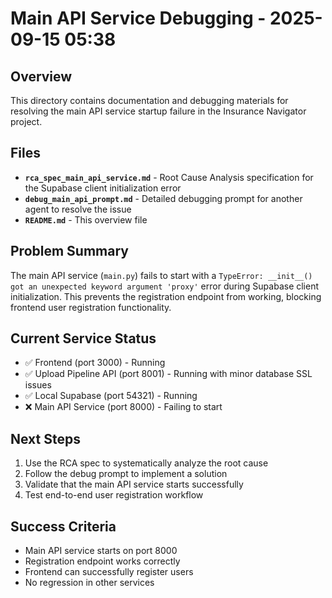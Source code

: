# Main API Service Debugging - 2025-09-15 05:38

## Overview
This directory contains documentation and debugging materials for resolving the main API service startup failure in the Insurance Navigator project.

## Files
- **`rca_spec_main_api_service.md`** - Root Cause Analysis specification for the Supabase client initialization error
- **`debug_main_api_prompt.md`** - Detailed debugging prompt for another agent to resolve the issue
- **`README.md`** - This overview file

## Problem Summary
The main API service (`main.py`) fails to start with a `TypeError: __init__() got an unexpected keyword argument 'proxy'` error during Supabase client initialization. This prevents the registration endpoint from working, blocking frontend user registration functionality.

## Current Service Status
- ✅ Frontend (port 3000) - Running
- ✅ Upload Pipeline API (port 8001) - Running with minor database SSL issues
- ✅ Local Supabase (port 54321) - Running
- ❌ Main API Service (port 8000) - Failing to start

## Next Steps
1. Use the RCA spec to systematically analyze the root cause
2. Follow the debug prompt to implement a solution
3. Validate that the main API service starts successfully
4. Test end-to-end user registration workflow

## Success Criteria
- Main API service starts on port 8000
- Registration endpoint works correctly
- Frontend can successfully register users
- No regression in other services
